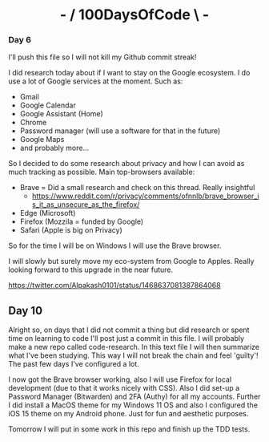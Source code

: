 <div align="center">

# - / 100DaysOfCode \ -
</div>

### Day 6
I'll push this file so I will not kill my Github commit streak!

I did research today about if I want to stay on the Google ecosystem. I do use a lot of Google services at the moment. Such as:
- Gmail
- Google Calendar
- Google Assistant (Home)
- Chrome
- Password manager (will use a software for that in the future)
- Google Maps
- and probably more...

So I decided to do some research about privacy and how I can avoid as much tracking as possible. Main top-browsers available:

- Brave = Did a small research and check on this thread. Really insightful
	-  https://www.reddit.com/r/privacy/comments/ofnnlb/brave_browser_is_it_as_unsecure_as_the_firefox/
- Edge (Microsoft)
- Firefox (Mozzila = funded by Google)
- Safari (Apple is big on Privacy)

So for the time I will be on Windows I will use the Brave browser.

I will slowly but surely move my eco-system from Google to Apples.
Really looking forward to this upgrade in the near future.

https://twitter.com/Alpakash0101/status/1468637081387864068

## Day 10

Alright so, on days that I did not commit a thing but did research or spent time on learning to code I'll post just a commit in this file. I will probably make a new repo called code-research. In this text file I will then summarize what I've been studying. This way I will not break the chain and feel 'guilty'! The past few days I've configured a lot.

I now got the Brave browser working, also I will use Firefox for local development (due to that it works nicely with CSS). Also I did set-up a Password Manager (Bitwarden) and 2FA (Authy) for all my accounts. Further I did install a MacOS theme for my Windows 11 OS and also I configured the iOS 15 theme on my Android phone. Just for fun and aesthetic purposes.

Tomorrow I will put in some work in this repo and finish up the TDD tests.